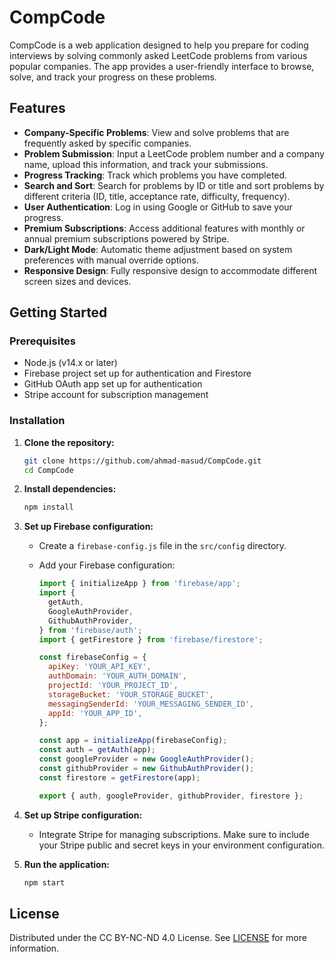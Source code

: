 # CompCode

CompCode is a web application designed to help you prepare for coding interviews by solving commonly asked LeetCode problems from various popular companies. The app provides a user-friendly interface to browse, solve, and track your progress on these problems.

## Features

- **Company-Specific Problems**: View and solve problems that are frequently asked by specific companies.
- **Problem Submission**: Input a LeetCode problem number and a company name, upload this information, and track your submissions.
- **Progress Tracking**: Track which problems you have completed.
- **Search and Sort**: Search for problems by ID or title and sort problems by different criteria (ID, title, acceptance rate, difficulty, frequency).
- **User Authentication**: Log in using Google or GitHub to save your progress.
- **Premium Subscriptions**: Access additional features with monthly or annual premium subscriptions powered by Stripe.
- **Dark/Light Mode**: Automatic theme adjustment based on system preferences with manual override options.
- **Responsive Design**: Fully responsive design to accommodate different screen sizes and devices.

## Getting Started

### Prerequisites

- Node.js (v14.x or later)
- Firebase project set up for authentication and Firestore
- GitHub OAuth app set up for authentication
- Stripe account for subscription management

### Installation

1. **Clone the repository:**

   ```sh
   git clone https://github.com/ahmad-masud/CompCode.git
   cd CompCode
   ```

2. **Install dependencies:**

   ```sh
   npm install
   ```

3. **Set up Firebase configuration:**

   - Create a `firebase-config.js` file in the `src/config` directory.
   - Add your Firebase configuration:

     ```js
     import { initializeApp } from 'firebase/app';
     import {
       getAuth,
       GoogleAuthProvider,
       GithubAuthProvider,
     } from 'firebase/auth';
     import { getFirestore } from 'firebase/firestore';

     const firebaseConfig = {
       apiKey: 'YOUR_API_KEY',
       authDomain: 'YOUR_AUTH_DOMAIN',
       projectId: 'YOUR_PROJECT_ID',
       storageBucket: 'YOUR_STORAGE_BUCKET',
       messagingSenderId: 'YOUR_MESSAGING_SENDER_ID',
       appId: 'YOUR_APP_ID',
     };

     const app = initializeApp(firebaseConfig);
     const auth = getAuth(app);
     const googleProvider = new GoogleAuthProvider();
     const githubProvider = new GithubAuthProvider();
     const firestore = getFirestore(app);

     export { auth, googleProvider, githubProvider, firestore };
     ```

4. **Set up Stripe configuration:**

   - Integrate Stripe for managing subscriptions. Make sure to include your Stripe public and secret keys in your environment configuration.

5. **Run the application:**
   ```sh
   npm start
   ```

## License

Distributed under the CC BY-NC-ND 4.0 License. See [LICENSE](LICENSE) for more information.
